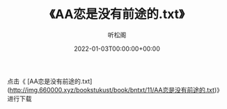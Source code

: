 ﻿---
title:  《AA恋是没有前途的.txt》
date:   2022-01-03T00:00:00+00:00
author: 听松阁
layout: post
permalink: /AA恋是没有前途的/
categories: 小说
tags: [小说]
---

点击《 [AA恋是没有前途的.txt](<a href="http://img.660000.xyz/bookstukust/book/bntxt/11/AA" target=_blank>http://img.660000.xyz/bookstukust/book/bntxt/11/AA恋是没有前途的.txt)》进行下载